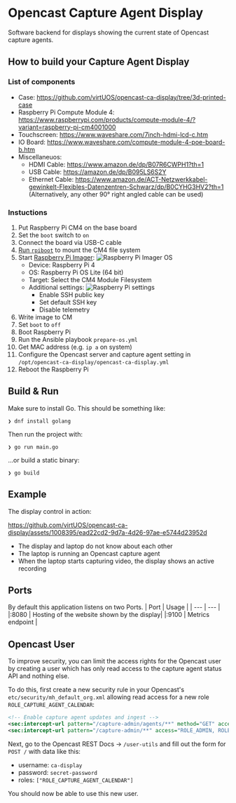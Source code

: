 # Opencast Capture Agent Display

Software backend for displays showing the current state of Opencast capture agents.

## How to build your Capture Agent Display

### List of components

- Case: https://github.com/virtUOS/opencast-ca-display/tree/3d-printed-case
- Raspberry Pi Compute Module 4: https://www.raspberrypi.com/products/compute-module-4/?variant=raspberry-pi-cm4001000
- Touchscreen: https://www.waveshare.com/7inch-hdmi-lcd-c.htm
- IO Board: https://www.waveshare.com/compute-module-4-poe-board-b.htm
- Miscellaneuos:
  - HDMI Cable: https://www.amazon.de/dp/B07R6CWPH1?th=1
  - USB Cable: https://amazon.de/dp/B095LS6S2Y
  - Ethernet Cable: https://www.amazon.de/ACT-Netzwerkkabel-gewinkelt-Flexibles-Datenzentren-Schwarz/dp/B0CYHG3HV2?th=1 (Alternatively, any other 90° right angled cable can be used)

### Instuctions

1. Put Raspberry Pi CM4 on the base board
2. Set the `boot` switch to `on`
3. Connect the board via USB-C cable
4. [Run `rpiboot`](https://github.com/raspberrypi/usbboot) to mount the CM4 file system
5. Start [Raspberry Pi Imager](https://www.raspberrypi.com/software/):
   ![Raspberry Pi Imager OS](https://github.com/user-attachments/assets/d4ad6f07-90db-46b6-97eb-44303d7e6500)
   - Device: Raspberry Pi 4
   - OS: Raspberry Pi OS Lite (64 bit)
   - Target: Select the CM4 Module Filesystem
   - Additional settings:
     ![Raspberry Pi settings](https://github.com/user-attachments/assets/f8f4c1f4-eea0-480f-ad4e-1bc2baea252d)
     - Enable SSH public key
     - Set default SSH key
     - Disable telemetry
6. Write image to CM
7. Set `boot` to `off`
8. Boot Raspberry Pi
9. Run the Ansible playbook `prepare-os.yml`
10. Get MAC address (e.g. `ip a` on system)
11. Configure the Opencast server and capture agent setting in
    `/opt/opencast-ca-display/opencast-ca-display.yml`
12. Reboot the Raspberry Pi

## Build & Run

Make sure to install Go. This should be something like:

```
❯ dnf install golang
```

Then run the project with:

```
❯ go run main.go
```

…or build a static binary:

```
❯ go build
```

## Example

The display control in action:

https://github.com/virtUOS/opencast-ca-display/assets/1008395/ead22cd2-9d7a-4d26-97ae-e5744d23952d

- The display and laptop do not know about each other
- The laptop is running an Opencast capture agent
- When the laptop starts capturing video, the display shows an active recording

## Ports

By default this application listens on two Ports.
| Port | Usage |
| --- | --- |
|:8080 | Hosting of the website shown by the display|
|:9100 | Metrics endpoint |

## Opencast User

To improve security, you can limit the access rights for the Opencast user by
creating a user which has only read access to the capture agent status API and
nothing else.

To do this, first create a new security rule in your Opencast's
`etc/security/mh_default_org.xml` allowing read access for a new role
`ROLE_CAPTURE_AGENT_CALENDAR`:

```xml
<!-- Enable capture agent updates and ingest -->
<sec:intercept-url pattern="/capture-admin/agents/**" method="GET" access="ROLE_ADMIN, ROLE_CAPTURE_AGENT, ROLE_CAPTURE_AGENT_CALENDAR" />
<sec:intercept-url pattern="/capture-admin/**" access="ROLE_ADMIN, ROLE_CAPTURE_AGENT" />
```

Next, go to the Opencast REST Docs → `/user-utils` and fill out the form for
`POST /` with data like this:

- username: `ca-display`
- password: `secret-password`
- roles: `["ROLE_CAPTURE_AGENT_CALENDAR"]`

You should now be able to use this new user.
